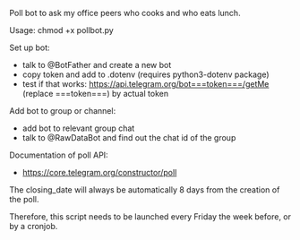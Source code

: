 Poll bot to ask my office peers who cooks and who eats lunch.

Usage: chmod +x pollbot.py

Set up bot:
 - talk to @BotFather and create a new bot
 - copy token and add to .dotenv (requires python3-dotenv package)
 - test if that works: https://api.telegram.org/bot===token===/getMe (replace ===token===) by actual token

Add bot to group or channel:
- add bot to relevant group chat
- talk to @RawDataBot and find out the chat id of the group

Documentation of poll API:
- https://core.telegram.org/constructor/poll

The closing_date will always be automatically 8 days from the creation of the poll.

Therefore, this script needs to be launched every Friday the week
before, or by a cronjob.
